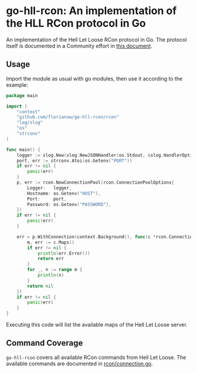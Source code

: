 # go-hll-rcon: An implementation of the HLL RCon protocol in Go

An implementation of the Hell Let Loose RCon protocol in Go.
The protocol itself is documented in a Community effort in [this document](https://gist.github.com/timraay/5634d85eab552b5dfafb9fd61273dc52).

## Usage

Import the module as usual with go modules, then use it according to the example:

```go
package main

import (
	"context"
	"github.com/floriansw/go-hll-rcon/rcon"
	"log/slog"
	"os"
	"strconv"
)

func main() {
	logger := slog.New(slog.NewJSONHandler(os.Stdout, &slog.HandlerOptions{Level: slog.LevelInfo}))
	port, err := strconv.Atoi(os.Getenv("PORT"))
	if err != nil {
		panic(err)
	}
	p, err := rcon.NewConnectionPool(rcon.ConnectionPoolOptions{
		Logger:   logger,
		Hostname: os.Getenv("HOST"),
		Port:     port,
		Password: os.Getenv("PASSWORD"),
	})
	if err != nil {
		panic(err)
	}

	err = p.WithConnection(context.Background(), func(c *rcon.Connection) error {
		m, err := c.Maps()
		if err != nil {
			println(err.Error())
			return err
		}
		for _, n := range m {
			println(n)
		}
		return nil
	})
	if err != nil {
		panic(err)
	}
}
```

Executing this code will list the available maps of the Hell Let Loose server.

## Command Coverage

`go-hll-rcon` covers all available RCon commands from Hell Let Loose.
The available commands are documented in [rcon/connection.go](rcon/connection.go).
